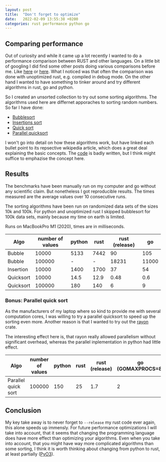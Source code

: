 ```yaml
---
layout: post
title:  "Don't forget to optimize"
date:   2022-02-09 13:55:38 +0200
categories: rust performance python go
---
```


## Comparing performance

Out of curiosity and while it came up a lot recently I wanted to do a performance comparison between RUST and other languages. On a little bit of googling I did find some other posts doing various comparisons before me. Like [here](https://marshalshi.medium.com/performance-comparison-rust-vs-pyo3-vs-python-6480709be8d) or [here](https://benchmarksgame-team.pages.debian.net/benchmarksgame/fastest/rust-go.html).  What I noticed was that often the comparison was done with unoptimized rust, e.g. compiled in debug mode.
On the other hand I wanted to have something to tinker around and try different algorithms in rust, go and python.

So I created an unsorted collection to try out some sorting algorithms. The algorithms used here are differnet apporaches to sorting random numbers. 
So far I have done:
- [Bubblesort](https://en.wikipedia.org/wiki/Bubble_sort)
- [Insertions sort](https://en.wikipedia.org/wiki/Insertion_sort)
- [Quick sort](https://en.wikipedia.org/wiki/Quicksort)
- [Parallel quicksort](https://en.wikipedia.org/wiki/Quicksort#Parallelization)

I won't go into detail on how these algorithms work, but have linked each bullet point to its repsective wikipedia article, which does a great deal explaining the basic concepts.
The [code](https://github.com/domtac/performance_comparison) is badly written, but I think might suffice to emphazise the concept here.


## Results

The benchmarks have been manually run on my computer and go without any scientific claim. 
But nonetheless I got reproducible results. The times measured are the average values over 10 consecutive runs. 

The sorting algorithms have been run on randomized data sets of the sizes 10k and 100k. For python and unoptimized rust I skipped bubblesort for 100k data sets, mainly because my time on earth is limited.


Runs on MacBookPro M1 (2020), times are in milliseconds.

| Algo | number of values | python | rust | rust (release) | go |    
|----|-----|----|-----|----|----|    
| Bubble | 10000 | 5133 | 7442 | 90 | 105 |    
| Bubble | 100000 | - | - | 18231 | 11000 |    
| Insertion | 10000 | 1400 | 1700 | 37 | 54 |    
| Quicksort | 10000 | 14.5 | 12.9 |  0.48 | 0.6 |    
| Quicksort | 100000 | 180 | 140 |  6 | 9 |    


### Bonus: Parallel quick sort

As the manufacturers of my  laptop where so kind to provide me with several computation cores, I was willing to try a parallel quicksort to speed up the sorting even more. Another reason is that I wanted to try out the [rayon](https://crates.io/crates/rayon/1.2.1) crate.

The interesting effect here is, that rayon really allowed parallelism without significant overhead, whereas the parallel inplementation in python had little effect.

| Algo | number of values | python | rust | rust (release) | go (GOMAXPROCS=8) |
|----|-----|----|-----|----|----|
| Parallel quick sort | 100000 | 150 | 25 | 1.7 | 2 |


## Conclusion

My key take away is to never forget to `--release` my rust code ever again, this alone speeds up immensly.
For future performance optimizations I will take into account, that it seems that changing the programming language does have more effect than optimizing your algorithms. Even when you take into account, that you might have way more complicated algorithms than some sorting, I think it is worth thinking about changing from python to rust, at least partially ([PyO3](https://github.com/PyO3/pyo3)).

